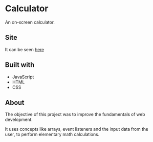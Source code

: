 # Calculator
An on-screen calculator.

## Site
It can be seen [here](https://uauramenezes.github.io/calculator/)

## Built with
* JavaScript
* HTML
* CSS

## About
The objective of this project was to improve the fundamentals of web development.

It uses concepts like arrays, event listeners and the input data from the user, to perform elementary math calculations.
